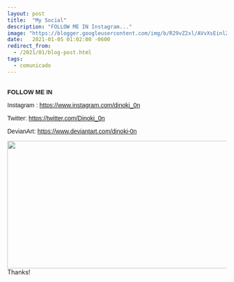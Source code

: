 ```yaml
---
layout: post
title:  "My Social"
description: "FOLLOW ME IN Instagram..."
image: "https://blogger.googleusercontent.com/img/b/R29vZ2xl/AVvXsEinlZT4sNVmG665NMUrQMtkLmIveIH8G6CIuGydRIu-uPX7_qSyvUG6bOLB-5GOzTF4LgcYUiScSdBqxelbgBRHGnUXsHi77CzZ2Qa_25_79iqcSO0y_4iUofAkDrnlTDUGJYqnaSt4krxs/w522-h293/11a12345676.png"
date:   2021-01-05 01:02:00 -0600
redirect_from:
  - /2021/01/blog-post.html
tags: 
  - comunicado
---
```


<p><span style="font-family: helvetica;">
<b><br />FOLLOW ME IN</b></span></p><p><span style="font-family: helvetica;">Instagram :&nbsp;<a target="_blank" href="https://www.instagram.com/dinoki_0n">https://www.instagram.com/dinoki_0n</a></span></p><p><span style="font-family: helvetica;">Twitter:&nbsp;<a target="_blank" href="https://twitter.com/Dinoki_0n">https://twitter.com/Dinoki_0n</a></span></p><p><span style="font-family: helvetica;">DevianArt:&nbsp;<a target="_blank" href="https://www.deviantart.com/dinoki-0n">https://www.deviantart.com/dinoki-0n</a></span></p><div class="separator" style="clear: both; text-align: left;"><a href="https://blogger.googleusercontent.com/img/b/R29vZ2xl/AVvXsEinlZT4sNVmG665NMUrQMtkLmIveIH8G6CIuGydRIu-uPX7_qSyvUG6bOLB-5GOzTF4LgcYUiScSdBqxelbgBRHGnUXsHi77CzZ2Qa_25_79iqcSO0y_4iUofAkDrnlTDUGJYqnaSt4krxs/w522-h293/11a12345676.png"><img border="0" data-original-height="720" data-original-width="1280" height="293" src="https://blogger.googleusercontent.com/img/b/R29vZ2xl/AVvXsEinlZT4sNVmG665NMUrQMtkLmIveIH8G6CIuGydRIu-uPX7_qSyvUG6bOLB-5GOzTF4LgcYUiScSdBqxelbgBRHGnUXsHi77CzZ2Qa_25_79iqcSO0y_4iUofAkDrnlTDUGJYqnaSt4krxs/w522-h293/11a12345676.png" width="522" /></a></div><div class="separator" style="clear: both; text-align: left;">Thanks!</div><p></p>